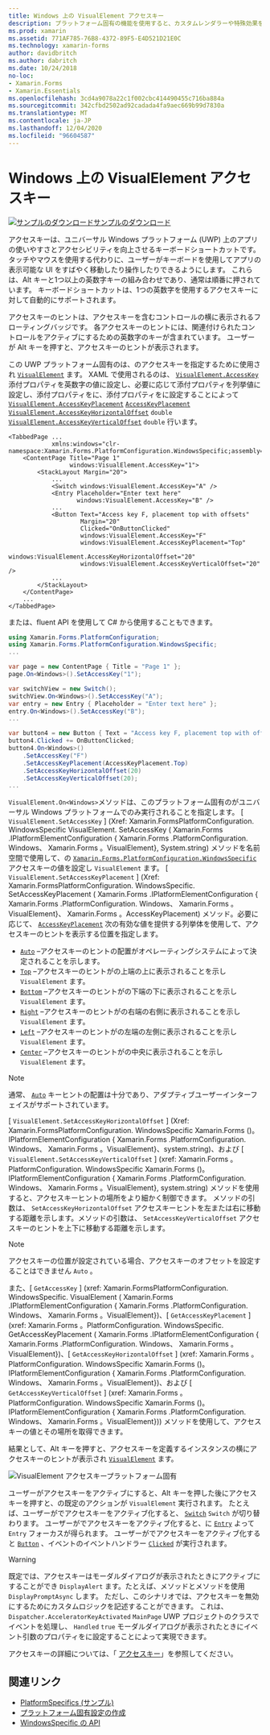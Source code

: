 ```yaml
---
title: Windows 上の VisualElement アクセスキー
description: プラットフォーム固有の機能を使用すると、カスタムレンダラーや特殊効果を実装することなく、特定のプラットフォームでのみ使用できる機能を使用できます。 この記事では、VisualElement のアクセスキーを指定する Windows プラットフォーム固有のを使用する方法について説明します。
ms.prod: xamarin
ms.assetid: 771AF785-76B8-4372-89F5-E4D521D21E0C
ms.technology: xamarin-forms
author: davidbritch
ms.author: dabritch
ms.date: 10/24/2018
no-loc:
- Xamarin.Forms
- Xamarin.Essentials
ms.openlocfilehash: 3cd4a9078a22c1f002cbc414490455c716ba884a
ms.sourcegitcommit: 342cfbd2502ad92cadada4fa9aec669b99d7830a
ms.translationtype: MT
ms.contentlocale: ja-JP
ms.lasthandoff: 12/04/2020
ms.locfileid: "96604587"
---
```

# <a name="visualelement-access-keys-on-windows"></a>Windows 上の VisualElement アクセスキー

[![サンプルのダウンロード](~/media/shared/download.png)サンプルのダウンロード](/samples/xamarin/xamarin-forms-samples/userinterface-platformspecifics)

アクセスキーは、ユニバーサル Windows プラットフォーム (UWP) 上のアプリの使いやすさとアクセシビリティを向上させるキーボードショートカットです。タッチやマウスを使用する代わりに、ユーザーがキーボードを使用してアプリの表示可能な UI をすばやく移動したり操作したりできるようにします。 これらは、Alt キーと1つ以上の英数字キーの組み合わせであり、通常は順番に押されています。 キーボードショートカットは、1つの英数字を使用するアクセスキーに対して自動的にサポートされます。

アクセスキーのヒントは、アクセスキーを含むコントロールの横に表示されるフローティングバッジです。 各アクセスキーのヒントには、関連付けられたコントロールをアクティブにするための英数字のキーが含まれています。 ユーザーが Alt キーを押すと、アクセスキーのヒントが表示されます。

この UWP プラットフォーム固有のは、のアクセスキーを指定するために使用され [`VisualElement`](xref:Xamarin.Forms.VisualElement) ます。 XAML で使用されるのは、 [`VisualElement.AccessKey`](xref:Xamarin.Forms.PlatformConfiguration.WindowsSpecific.VisualElement.AccessKeyProperty) 添付プロパティを英数字の値に設定し、必要に応じて添付プロパティを列挙値に設定し、添付プロパティをに、添付プロパティをに設定することによって [`VisualElement.AccessKeyPlacement`](xref:Xamarin.Forms.PlatformConfiguration.WindowsSpecific.VisualElement.AccessKeyPlacementProperty) [`AccessKeyPlacement`](xref:Xamarin.Forms.AccessKeyPlacement) [`VisualElement.AccessKeyHorizontalOffset`](xref:Xamarin.Forms.PlatformConfiguration.WindowsSpecific.VisualElement.AccessKeyHorizontalOffsetProperty) `double` [`VisualElement.AccessKeyVerticalOffset`](xref:Xamarin.Forms.PlatformConfiguration.WindowsSpecific.VisualElement.AccessKeyVerticalOffsetProperty) `double` 行います。

```xaml
<TabbedPage ...
            xmlns:windows="clr-namespace:Xamarin.Forms.PlatformConfiguration.WindowsSpecific;assembly=Xamarin.Forms.Core">
    <ContentPage Title="Page 1"
                 windows:VisualElement.AccessKey="1">
        <StackLayout Margin="20">
            ...
            <Switch windows:VisualElement.AccessKey="A" />
            <Entry Placeholder="Enter text here"
                   windows:VisualElement.AccessKey="B" />
            ...
            <Button Text="Access key F, placement top with offsets"
                    Margin="20"
                    Clicked="OnButtonClicked"
                    windows:VisualElement.AccessKey="F"
                    windows:VisualElement.AccessKeyPlacement="Top"
                    windows:VisualElement.AccessKeyHorizontalOffset="20"
                    windows:VisualElement.AccessKeyVerticalOffset="20" />
            ...
        </StackLayout>
    </ContentPage>
    ...
</TabbedPage>
```

または、fluent API を使用して C# から使用することもできます。

```csharp
using Xamarin.Forms.PlatformConfiguration;
using Xamarin.Forms.PlatformConfiguration.WindowsSpecific;
...

var page = new ContentPage { Title = "Page 1" };
page.On<Windows>().SetAccessKey("1");

var switchView = new Switch();
switchView.On<Windows>().SetAccessKey("A");
var entry = new Entry { Placeholder = "Enter text here" };
entry.On<Windows>().SetAccessKey("B");
...

var button4 = new Button { Text = "Access key F, placement top with offsets", Margin = new Thickness(20) };
button4.Clicked += OnButtonClicked;
button4.On<Windows>()
    .SetAccessKey("F")
    .SetAccessKeyPlacement(AccessKeyPlacement.Top)
    .SetAccessKeyHorizontalOffset(20)
    .SetAccessKeyVerticalOffset(20);
...
```

`VisualElement.On<Windows>`メソッドは、このプラットフォーム固有のがユニバーサル Windows プラットフォームでのみ実行されることを指定します。 [ `VisualElement.SetAccessKey` ] (Xref: Xamarin.FormsPlatformConfiguration. WindowsSpecific VisualElement. SetAccessKey ( Xamarin.Forms .IPlatformElementConfiguration { Xamarin.Forms .PlatformConfiguration. Windows、 Xamarin.Forms 。VisualElement}, System.string) メソッドを名前空間で使用して、の [`Xamarin.Forms.PlatformConfiguration.WindowsSpecific`](xref:Xamarin.Forms.PlatformConfiguration.WindowsSpecific) アクセスキーの値を設定し `VisualElement` ます。 [ `VisualElement.SetAccessKeyPlacement` ] (Xref: Xamarin.FormsPlatformConfiguration. WindowsSpecific. SetAccessKeyPlacement ( Xamarin.Forms .IPlatformElementConfiguration { Xamarin.Forms .PlatformConfiguration. Windows、 Xamarin.Forms 。VisualElement}、 Xamarin.Forms 。AccessKeyPlacement) メソッド。必要に応じて、 [`AccessKeyPlacement`](xref:Xamarin.Forms.AccessKeyPlacement) 次の有効な値を提供する列挙体を使用して、アクセスキーのヒントを表示する位置を指定します。

- [`Auto`](xref:Xamarin.Forms.AccessKeyPlacement.Auto) –アクセスキーのヒントの配置がオペレーティングシステムによって決定されることを示します。
- [`Top`](xref:Xamarin.Forms.AccessKeyPlacement.Top) –アクセスキーのヒントがの上端の上に表示されることを示し `VisualElement` ます。
- [`Bottom`](xref:Xamarin.Forms.AccessKeyPlacement.Bottom) –アクセスキーのヒントがの下端の下に表示されることを示し `VisualElement` ます。
- [`Right`](xref:Xamarin.Forms.AccessKeyPlacement.Right) –アクセスキーのヒントがの右端の右側に表示されることを示し `VisualElement` ます。
- [`Left`](xref:Xamarin.Forms.AccessKeyPlacement.Left) –アクセスキーのヒントがの左端の左側に表示されることを示し `VisualElement` ます。
- [`Center`](xref:Xamarin.Forms.AccessKeyPlacement.Center) –アクセスキーのヒントがの中央に表示されることを示し `VisualElement` ます。

> [!NOTE]
> 通常、 [`Auto`](xref:Xamarin.Forms.AccessKeyPlacement.Auto) キーヒントの配置は十分であり、アダプティブユーザーインターフェイスがサポートされています。

[ `VisualElement.SetAccessKeyHorizontalOffset` ] (Xref: Xamarin.FormsPlatformConfiguration. WindowsSpecific Xamarin.Forms ()。IPlatformElementConfiguration { Xamarin.Forms .PlatformConfiguration. Windows、 Xamarin.Forms 。VisualElement}、system.string)、および [ `VisualElement.SetAccessKeyVerticalOffset` ] (xref: Xamarin.Forms 。PlatformConfiguration. WindowsSpecific Xamarin.Forms ()。IPlatformElementConfiguration { Xamarin.Forms .PlatformConfiguration. Windows、 Xamarin.Forms 。VisualElement}, system.string) メソッドを使用すると、アクセスキーヒントの場所をより細かく制御できます。 メソッドの引数は、 `SetAccessKeyHorizontalOffset` アクセスキーヒントを左または右に移動する距離を示します。メソッドの引数は、 `SetAccessKeyVerticalOffset` アクセスキーのヒントを上下に移動する距離を示します。

>[!NOTE]
> アクセスキーの位置が設定されている場合、アクセスキーのオフセットを設定することはできません `Auto` 。

また、[ `GetAccessKey` ] (xref: Xamarin.FormsPlatformConfiguration. WindowsSpecific. VisualElement ( Xamarin.Forms .IPlatformElementConfiguration { Xamarin.Forms .PlatformConfiguration. Windows、 Xamarin.Forms 。VisualElement})、[ `GetAccessKeyPlacement` ] (xref: Xamarin.Forms 。PlatformConfiguration. WindowsSpecific. GetAccessKeyPlacement ( Xamarin.Forms .IPlatformElementConfiguration { Xamarin.Forms .PlatformConfiguration. Windows、 Xamarin.Forms 。VisualElement})、[ `GetAccessKeyHorizontalOffset` ] (xref: Xamarin.Forms 。PlatformConfiguration. WindowsSpecific Xamarin.Forms ()。IPlatformElementConfiguration { Xamarin.Forms .PlatformConfiguration. Windows、 Xamarin.Forms 。VisualElement})、および [ `GetAccessKeyVerticalOffset` ] (xref: Xamarin.Forms 。PlatformConfiguration. WindowsSpecific Xamarin.Forms ()。IPlatformElementConfiguration { Xamarin.Forms .PlatformConfiguration. Windows、 Xamarin.Forms 。VisualElement})) メソッドを使用して、アクセスキーの値とその場所を取得できます。

結果として、Alt キーを押すと、アクセスキーを定義するインスタンスの横にアクセスキーのヒントが表示され [`VisualElement`](xref:Xamarin.Forms.VisualElement) ます。

![VisualElement アクセスキープラットフォーム固有](visualelement-access-keys-images/visualelement-accesskeys.png "VisualElement アクセスキープラットフォーム固有")

ユーザーがアクセスキーをアクティブにすると、Alt キーを押した後にアクセスキーを押すと、の既定のアクションが `VisualElement` 実行されます。 たとえば、ユーザーがでアクセスキーをアクティブ化すると、 [`Switch`](xref:Xamarin.Forms.Switch) `Switch` が切り替わります。 ユーザーがでアクセスキーをアクティブ化すると、に [`Entry`](xref:Xamarin.Forms.Entry) よって `Entry` フォーカスが得られます。 ユーザーがでアクセスキーをアクティブ化すると [`Button`](xref:Xamarin.Forms.Button) 、イベントのイベントハンドラー [`Clicked`](xref:Xamarin.Forms.Button.Clicked) が実行されます。

> [!WARNING]
> 既定では、アクセスキーはモーダルダイアログが表示されたときにアクティブにすることができ `DisplayAlert` ます。たとえば、メソッドとメソッドを使用 `DisplayPromptAsync` します。 ただし、このシナリオでは、アクセスキーを無効にするためにカスタムロジックを記述することができます。 これは、 `Dispatcher.AcceleratorKeyActivated` `MainPage` UWP プロジェクトのクラスでイベントを処理し、 `Handled` `true` モーダルダイアログが表示されたときにイベント引数のプロパティをに設定することによって実現できます。

アクセスキーの詳細については、「 [アクセスキー](/windows/uwp/design/input/access-keys)」を参照してください。

## <a name="related-links"></a>関連リンク

- [PlatformSpecifics (サンプル)](/samples/xamarin/xamarin-forms-samples/userinterface-platformspecifics)
- [プラットフォーム固有設定の作成](~/xamarin-forms/platform/platform-specifics/index.md#creating-platform-specifics)
- [WindowsSpecific の API](xref:Xamarin.Forms.PlatformConfiguration.WindowsSpecific)
